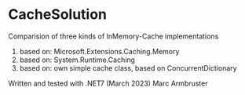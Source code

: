 # CacheSolution

Comparision of three kinds of InMemory-Cache implementations

1. based on: Microsoft.Extensions.Caching.Memory
2. based on: System.Runtime.Caching
3. based on: own simple cache class, based on ConcurrentDictionary

Written and tested with .NET7 (March 2023)
Marc Armbruster